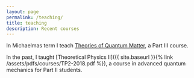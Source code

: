 ```yaml
---
layout: page
permalink: /teaching/
title: teaching
description: Recent courses
---
```


In Michaelmas term I teach [Theories of Quantum Matter](http://tqm.courses.phy.cam.ac.uk/), a Part III course.

In the past, I taught [Theoretical Physics II]({{ site.baseurl }}{% link /assets/pdfs/courses/TP2-2018.pdf %}), a course in advanced quantum mechanics for Part II students.
